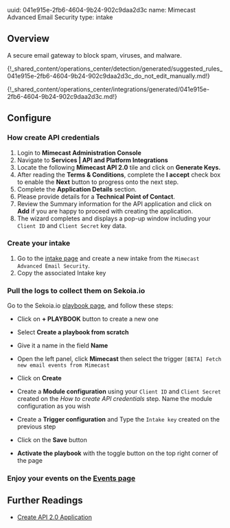 uuid: 041e915e-2fb6-4604-9b24-902c9daa2d3c
name: Mimecast Advanced Email Security
type: intake

## Overview
A secure email gateway to block spam, viruses, and malware.

{!_shared_content/operations_center/detection/generated/suggested_rules_041e915e-2fb6-4604-9b24-902c9daa2d3c_do_not_edit_manually.md!}

{!_shared_content/operations_center/integrations/generated/041e915e-2fb6-4604-9b24-902c9daa2d3c.md!}

## Configure

### How create API credentials

1. Login to **Mimecast Administration Console**
2. Navigate to **Services | API and Platform Integrations**
3. Locate the following **Mimecast API 2.0** tile and click on **Generate Keys.**
4. After reading the **Terms & Conditions**, complete the **I accept** check box to enable the **Next** button to progress onto the next step.
5. Complete the **Application Details** section.
6. Please provide details for a **Technical Point of Contact**.
7. Review the Summary information for the API application and click on **Add** if you are happy to proceed with creating the application.
8. The wizard completes and displays a pop-up window including your `Client ID` and `Client Secret` key data.

### Create your intake

1. Go to the [intake page](https://app.sekoia.io/operations/intakes) and create a new intake from the `Mimecast Advanced Email Security`.
2. Copy the associated Intake key

### Pull the logs to collect them on Sekoia.io

Go to the Sekoia.io [playbook page](https://app.sekoia.io/operations/playbooks), and follow these steps:

- Click on **+ PLAYBOOK** button to create a new one
- Select **Create a playbook from scratch**
- Give it a name in the field **Name**
- Open the left panel, click **Mimecast** then select the trigger `[BETA] Fetch new email events from Mimecast`
- Click on **Create**

- Create a **Module configuration** using your `Client ID` and `Client Secret` created on the *How to create API credentials* step. Name the module configuration as you wish
- Create a **Trigger configuration** and Type the `Intake key` created on the previous step
- Click on the **Save** button
- **Activate the playbook** with the toggle button on the top right corner of the page

### Enjoy your events on the [Events page](https://app.sekoia.io/operations/events)

## Further Readings
- [Create API 2.0 Application](https://community.mimecast.com/s/article/api-integrations-managing-api-2-0-for-cloud-gateway)
